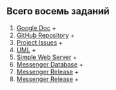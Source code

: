 ## Всего восемь заданий
1. [Google Doc](https://docs.google.com/document/d/1tSVZfvdtxFX_5F9bkh9bFagQH-vys9LgNzMrfBTZVmM/edit?usp=sharing) +
2. [GitHub Repository](https://github.com/GrandLaite/GOL-Messenger) +
3. [Project Issues](https://github.com/GrandLaite/GOL-Messenger/issues?page=3&q=is%3Aissue+is%3Aopen) +
4. [UML](https://github.com/GrandLaite/GOL-Messenger/tree/main/UML) +
5. [Simple Web Server](https://github.com/GrandLaite/GOL-Messenger/blob/main/Hello%20World%20Server/main.go) +
6. [Messenger Database](https://github.com/GrandLaite/GOL-Messenger/blob/main/Database/db.sql) +
7. [Messenger Release](https://github.com/GrandLaite/GOL-Messenger/tree/main/Messanger%20Application) +
8. [Messenger Release](https://github.com/GrandLaite/GOL-Messenger/tree/main/Messanger%20Application) +
